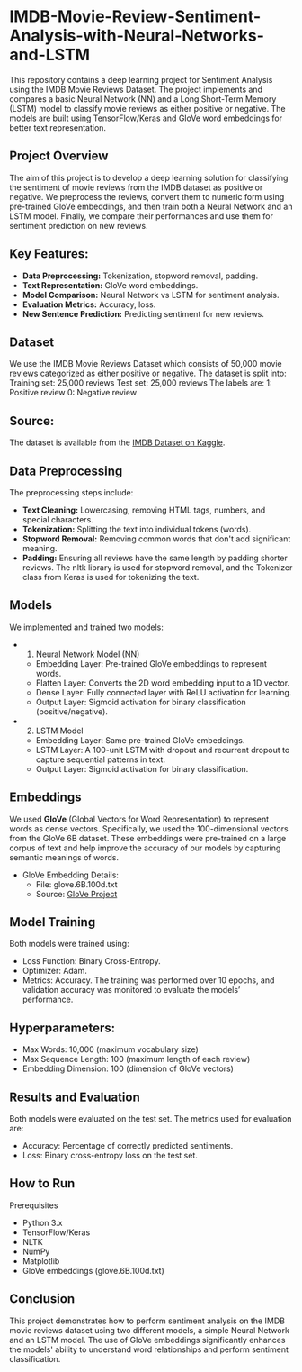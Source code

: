 # IMDB-Movie-Review-Sentiment-Analysis-with-Neural-Networks-and-LSTM
This repository contains a deep learning project for Sentiment Analysis using the IMDB Movie Reviews Dataset. The project implements and compares a basic Neural Network (NN) and a Long Short-Term Memory (LSTM) model to classify movie reviews as either positive or negative. The models are built using TensorFlow/Keras and GloVe word embeddings for better text representation.

## Project Overview
The aim of this project is to develop a deep learning solution for classifying the sentiment of movie reviews from the IMDB dataset as positive or negative. We preprocess the reviews, convert them to numeric form using pre-trained GloVe embeddings, and then train both a Neural Network and an LSTM model. Finally, we compare their performances and use them for sentiment prediction on new reviews.

## Key Features:
* **Data Preprocessing:** Tokenization, stopword removal, padding.
* **Text Representation:** GloVe word embeddings.
* **Model Comparison:** Neural Network vs LSTM for sentiment analysis.
* **Evaluation Metrics:** Accuracy, loss.
* **New Sentence Prediction:** Predicting sentiment for new reviews.

## Dataset
We use the IMDB Movie Reviews Dataset which consists of 50,000 movie reviews categorized as either positive or negative. The dataset is split into:
Training set: 25,000 reviews
Test set: 25,000 reviews
The labels are:
1: Positive review
0: Negative review

## Source:
The dataset is available from the [IMDB Dataset on Kaggle](https://www.kaggle.com/datasets/lakshmi25npathi/imdb-dataset-of-50k-movie-reviews).

## Data Preprocessing
The preprocessing steps include:
* **Text Cleaning:** Lowercasing, removing HTML tags, numbers, and special characters.
* **Tokenization:** Splitting the text into individual tokens (words).
* **Stopword Removal:** Removing common words that don't add significant meaning.
* **Padding:** Ensuring all reviews have the same length by padding shorter reviews.
The nltk library is used for stopword removal, and the Tokenizer class from Keras is used for tokenizing the text.

## Models
We implemented and trained two models:
* 1. Neural Network Model (NN)
  * Embedding Layer: Pre-trained GloVe embeddings to represent words.
  * Flatten Layer: Converts the 2D word embedding input to a 1D vector.
  * Dense Layer: Fully connected layer with ReLU activation for learning.
  * Output Layer: Sigmoid activation for binary classification (positive/negative).
* 2. LSTM Model
  * Embedding Layer: Same pre-trained GloVe embeddings.
  * LSTM Layer: A 100-unit LSTM with dropout and recurrent dropout to capture sequential patterns in text.
  * Output Layer: Sigmoid activation for binary classification.
  
## Embeddings
We used **GloVe** (Global Vectors for Word Representation) to represent words as dense vectors. Specifically, we used the 100-dimensional vectors from the GloVe 6B dataset. These embeddings were pre-trained on a large corpus of text and help improve the accuracy of our models by capturing semantic meanings of words.

* GloVe Embedding Details:
  * File: glove.6B.100d.txt
  * Source: [GloVe Project](https://nlp.stanford.edu/projects/glove/)

## Model Training
Both models were trained using:
* Loss Function: Binary Cross-Entropy.
* Optimizer: Adam.
* Metrics: Accuracy.
The training was performed over 10 epochs, and validation accuracy was monitored to evaluate the models’ performance.

## Hyperparameters:
* Max Words: 10,000 (maximum vocabulary size)
* Max Sequence Length: 100 (maximum length of each review)
* Embedding Dimension: 100 (dimension of GloVe vectors)

## Results and Evaluation
Both models were evaluated on the test set. The metrics used for evaluation are:
* Accuracy: Percentage of correctly predicted sentiments.
* Loss: Binary cross-entropy loss on the test set.

## How to Run
Prerequisites
* Python 3.x
* TensorFlow/Keras
* NLTK
* NumPy
* Matplotlib
* GloVe embeddings (glove.6B.100d.txt)

## Conclusion
This project demonstrates how to perform sentiment analysis on the IMDB movie reviews dataset using two different models, a simple Neural Network and an LSTM model. The use of GloVe embeddings significantly enhances the models' ability to understand word relationships and perform sentiment classification.
